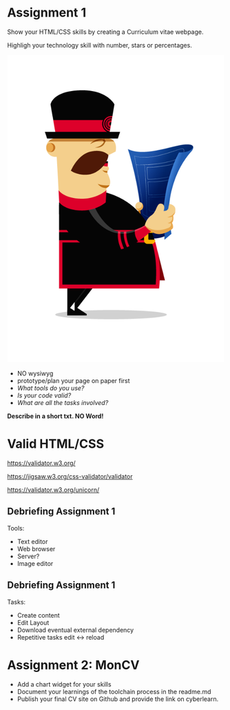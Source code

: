# Assignment 1

Show your HTML/CSS skills by creating a Curriculum vitae webpage.

Highligh your technology skill with number, stars or percentages.

![](images/yeoman-plan.png)
<!-- .element: class="w-30 float-right" style="transform: scaleX(-1);" -->

- NO wysiwyg
- prototype/plan your page on paper first
- *What tools do you use?*
- *Is your code valid?*
- *What are all the tasks involved?*

<!-- .element: class="small" -->

**Describe in a short txt. NO Word!**



# Valid HTML/CSS

https://validator.w3.org/

https://jigsaw.w3.org/css-validator/validator

https://validator.w3.org/unicorn/



## Debriefing Assignment 1

Tools:

* Text editor
* Web browser
* Server?
* Image editor



## Debriefing Assignment 1

Tasks:

* Create content
* Edit Layout
* Download eventual external dependency
* Repetitive tasks edit <-> reload




# Assignment 2: MonCV

- Add a chart widget for your skills
- Document your learnings of the toolchain process in the readme.md
- Publish your final CV site on Github and provide the link on cyberlearn.
